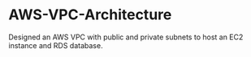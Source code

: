 # AWS-VPC-Architecture
Designed an AWS VPC with public and private subnets to host an EC2 instance and RDS database.
